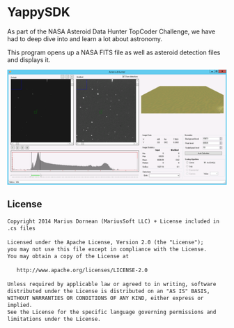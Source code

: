 YappySDK
========

As part of the NASA Asteroid Data Hunter TopCoder Challenge, we have had to deep dive into and learn a lot about astronomy. 

This program opens up a NASA FITS file as well as asteroid detection files and displays it.

![alt tag](preview.png)

## License

    Copyright 2014 Marius Dornean (MariusSoft LLC) + License included in .cs files

    Licensed under the Apache License, Version 2.0 (the "License");
    you may not use this file except in compliance with the License.
    You may obtain a copy of the License at

       http://www.apache.org/licenses/LICENSE-2.0

    Unless required by applicable law or agreed to in writing, software
    distributed under the License is distributed on an "AS IS" BASIS,
    WITHOUT WARRANTIES OR CONDITIONS OF ANY KIND, either express or implied.
    See the License for the specific language governing permissions and
    limitations under the License.
